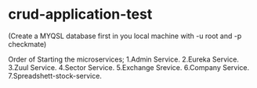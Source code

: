 # crud-application-test

(Create a MYQSL database first in you local machine with -u root
and -p checkmate)

Order of Starting the microservices;
1.Admin Service.
2.Eureka Service.
3.Zuul Service.
4.Sector Service.
5.Exchange Srevice.
6.Company Service.
7.Spreadshett-stock-service.
